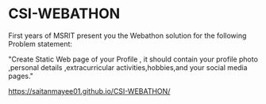 # CSI-WEBATHON

First years of MSRIT present you the Webathon solution for the following Problem statement:

  "Create Static Web page of your Profile , it should contain your profile photo ,personal details ,extracurricular activities,hobbies,and your social media pages."
  
  https://saitanmayee01.github.io/CSI-WEBATHON/
  
  
